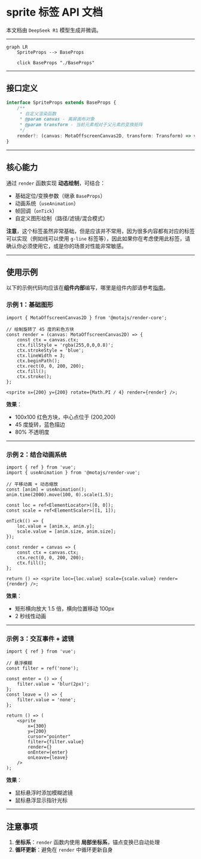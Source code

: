 # sprite 标签 API 文档

本文档由 `DeepSeek R1` 模型生成并微调。

---

```mermaid
graph LR
    SpriteProps --> BaseProps

    click BaseProps "./BaseProps"
```

---

## 接口定义

```typescript
interface SpriteProps extends BaseProps {
    /**
     * 自定义渲染函数
     * @param canvas - 离屏画布对象
     * @param transform - 当前元素相对于父元素的变换矩阵
     */
    render?: (canvas: MotaOffscreenCanvas2D, transform: Transform) => void;
}
```

---

## 核心能力

通过 `render` 函数实现 **动态绘制**，可结合：

-   基础定位/变换参数（继承 `BaseProps`）
-   动画系统（`useAnimation`）
-   帧回调（`onTick`）
-   自定义图形绘制（路径/滤镜/混合模式）

**注意**，这个标签虽然非常基础，但是应该并不常用，因为很多内容都有对应的标签可以实现（例如线可以使用 `g-line` 标签等），因此如果你在考虑使用此标签，请确认你必须使用它，或是你的场景对性能非常敏感。

---

## 使用示例

以下的示例代码均应该在**组件内部**编写，哪里是组件内部请参考[指南](../../guide/ui.md)。

### 示例 1：基础图形

```tsx
import { MotaOffscreenCanvas2D } from '@motajs/render-core';

// 绘制旋转了 45 度的彩色方块
const render = (canvas: MotaOffscreenCanvas2D) => {
    const ctx = canvas.ctx;
    ctx.fillStyle = 'rgba(255,0,0,0.8)';
    ctx.strokeStyle = 'blue';
    ctx.lineWidth = 3;
    ctx.beginPath();
    ctx.rect(0, 0, 200, 200);
    ctx.fill();
    ctx.stroke();
};

<sprite x={200} y={200} rotate={Math.PI / 4} render={render} />;
```

**效果**：

-   100x100 红色方块，中心点位于 (200,200)
-   45 度旋转，蓝色描边
-   80% 不透明度

---

### 示例 2：结合动画系统

```tsx
import { ref } from 'vue';
import { useAnimation } from '@motajs/render-vue';

// 平移动画 + 动态缩放
const [anim] = useAnimation();
anim.time(2000).move(100, 0).scale(1.5);

const loc = ref<ElementLocator>([0, 0]);
const scale = ref<ElementScaler>([1, 1]);

onTick(() => {
    loc.value = [anim.x, anim.y];
    scale.value = [anim.size, anim.size];
});

const render = canvas => {
    const ctx = canvas.ctx;
    ctx.rect(0, 0, 200, 200);
    ctx.fill();
};

return () => <sprite loc={loc.value} scale={scale.value} render={render} />;
```

**效果**：

-   矩形横向放大 1.5 倍，横向位置移动 100px
-   2 秒线性动画

---

### 示例 3：交互事件 + 滤镜

```tsx
import { ref } from 'vue';

// 悬浮模糊
const filter = ref('none');

const enter = () => {
    filter.value = 'blur(2px)';
};
const leave = () => {
    filter.value = 'none';
};

return () => (
    <sprite
        x={300}
        y={200}
        cursor="pointer"
        filter={filter.value}
        render={}
        onEnter={enter}
        onLeave={leave}
    />
);
```

**效果**：

-   鼠标悬浮时添加模糊滤镜
-   鼠标悬浮显示指针光标

---

## 注意事项

1. **坐标系**：`render` 函数内使用 **局部坐标系**，锚点变换已自动处理
2. **循环更新**：避免在 `render` 中循环更新自身
